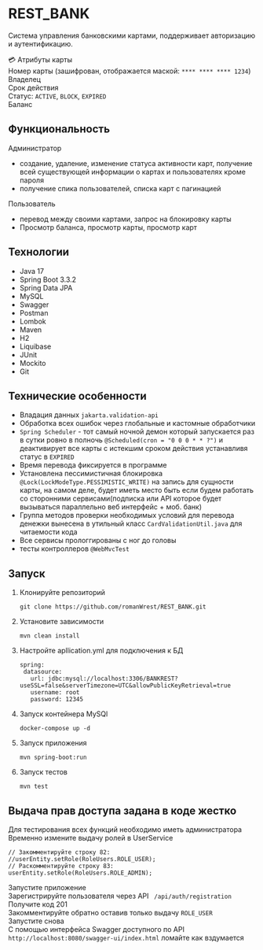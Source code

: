 # REST_BANK

Система управления банковскими картами, поддерживает авторизацию и аутентификацию.



💳 Атрибуты карты  
Номер карты (зашифрован, отображается маской: ```**** **** **** 1234```)  
Владелец  
Срок действия  
Статус: ```ACTIVE```, ```BLOCK```, ```EXPIRED```  
Баланс

## Функциональность  
Администратор
 - создание, удаление, изменение статуса активности карт, получение всей существующей информации о картах и пользователях кроме пароля  
 - получение спика пользователей, списка карт с пагинацией  

Пользователь  
- перевод между своими картами, запрос на блокировку карты  
- Просмотр баланса, просмотр карты, просмотр карт

## Технологии


- Java 17
- Spring Boot 3.3.2
- Spring Data JPA
- MySQL
- Swagger
- Postman
- Lombok
- Maven
- Н2
- Liquibase
- JUnit
- Mockito
- Git

## Технические особенности
 - Владация данных ```jakarta.validation-api```
 - Обработка всех ошибок через глобальные и кастомные обработчики
 - ```Spring Scheduler``` - тот самый ночной демон который запускается раз в сутки ровно в полночь ```@Scheduled(cron = "0 0 0 * * ?")``` и деактивирует все карты с истекшим сроком действия устанавливя статус в ```EXPIRED```
 - Время перевода фиксируется в программе
 - Установлена пессимистичная блокировка ```@Lock(LockModeType.PESSIMISTIC_WRITE)``` на запись для сущности карты, на самом деле, будет иметь место быть если будем работать со сторонними сервисами(подписка или API которое будет вызываться параллельно веб интерфейс + моб. банк)
 - Группа методов проверки необходимых условий для перевода денежки вынесена в утильный класс ```CardValidationUtil.java``` для читаемости кода
 - Все сервисы прологгированы с ног до головы
 - тесты контроллеров ```@WebMvcTest```




## Запуск  
1. Клонируйте репозиторий  
   ```
   git clone https://github.com/romanWrest/REST_BANK.git
   ```
2. Установите зависимости  
   ```
   mvn clean install
   ```
4. Настройте apllication.yml для подключения к БД  
   ```
   spring:
    datasource:
      url: jdbc:mysql://localhost:3306/BANKREST?useSSL=false&serverTimezone=UTC&allowPublicKeyRetrieval=true
      username: root
      password: 12345
   ```
5. Запуск контейнера MySQl  
   ```
   docker-compose up -d  
   ```
6. Запуск приложения
   ```
   mvn spring-boot:run
   ```
7. Запуск тестов
   ```
   mvn test 
   ```

## Выдача прав доступа задана в коде жестко 
Для тестирования всех функций необходимо иметь администратора  
Временно измените выдачу ролей в UserService  
```
// Закомментируйте строку 82:
//userEntity.setRole(RoleUsers.ROLE_USER);
// Раскомментируйте строку 83:
userEntity.setRole(RoleUsers.ROLE_ADMIN);
```  
Запустите приложение  
Зарегистрируйте пользователя через API ``` /api/auth/registration```
Получите код 201  
Закомментируйте обратно оставив только выдачу ```ROLE_USER```  
Запустите снова  
С помощью интерфейса Swagger доступного по API ```http://localhost:8080/swagger-ui/index.html``` ломайте как вздумается


